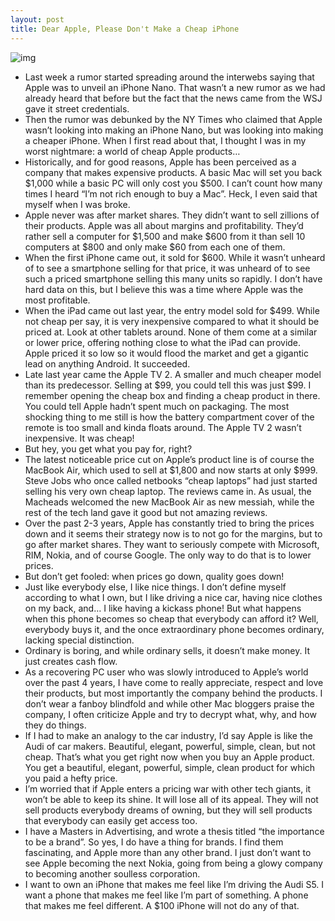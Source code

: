 ```yaml
---
layout: post
title: Dear Apple, Please Don't Make a Cheap iPhone
---
```

![img](http://media.idownloadblog.com/wp-content/uploads/2011/02/Apple-Logo.jpg)
* Last week a rumor started spreading around the interwebs saying that Apple was to unveil an iPhone Nano. That wasn’t a new rumor as we had already heard that before but the fact that the news came from the WSJ gave it street credentials.
* Then the rumor was debunked by the NY Times who claimed that Apple wasn’t looking into making an iPhone Nano, but was looking into making a cheaper iPhone. When I first read about that, I thought I was in my worst nightmare: a world of cheap Apple products…
* Historically, and for good reasons, Apple has been perceived as a company that makes expensive products. A basic Mac will set you back $1,000 while a basic PC will only cost you $500. I can’t count how many times I heard “I’m not rich enough to buy a Mac”. Heck, I even said that myself when I was broke.
* Apple never was after market shares. They didn’t want to sell zillions of their products. Apple was all about margins and profitability. They’d rather sell a computer for $1,500 and make $600 from it than sell 10 computers at $800 and only make $60 from each one of them.
* When the first iPhone came out, it sold for $600. While it wasn’t unheard of to see a smartphone selling for that price, it was unheard of to see such a priced smartphone selling this many units so rapidly. I don’t have hard data on this, but I believe this was a time where Apple was the most profitable.
* When the iPad came out last year, the entry model sold for $499. While not cheap per say, it is very inexpensive compared to what it should be priced at. Look at other tablets around. None of them come at a similar or lower price, offering nothing close to what the iPad can provide. Apple priced it so low so it would flood the market and get a gigantic lead on anything Android. It succeeded.
* Late last year came the Apple TV 2. A smaller and much cheaper model than its predecessor. Selling at $99, you could tell this was just $99. I remember opening the cheap box and finding a cheap product in there. You could tell Apple hadn’t spent much on packaging. The most shocking thing to me still is how the battery compartment cover of the remote is too small and kinda floats around. The Apple TV 2 wasn’t inexpensive. It was cheap!
* But hey, you get what you pay for, right?
* The latest noticeable price cut on Apple’s product line is of course the MacBook Air, which used to sell at $1,800 and now starts at only $999. Steve Jobs who once called netbooks “cheap laptops” had just started selling his very own cheap laptop. The reviews came in. As usual, the Macheads welcomed the new MacBook Air as new messiah, while the rest of the tech land gave it good but not amazing reviews.
* Over the past 2-3 years, Apple has constantly tried to bring the prices down and it seems their strategy now is to not go for the margins, but to go after market shares. They want to seriously compete with Microsoft, RIM, Nokia, and of course Google. The only way to do that is to lower prices.
* But don’t get fooled: when prices go down, quality goes down!
* Just like everybody else, I like nice things. I don’t define myself according to what I own, but I like driving a nice car, having nice clothes on my back, and… I like having a kickass phone! But what happens when this phone becomes so cheap that everybody can afford it? Well, everybody buys it, and the once extraordinary phone becomes ordinary, lacking special distinction.
* Ordinary is boring, and while ordinary sells, it doesn’t make money. It just creates cash flow.
* As a recovering PC user who was slowly introduced to Apple’s world over the past 4 years, I have come to really appreciate, respect and love their products, but most importantly the company behind the products. I don’t wear a fanboy blindfold and while other Mac bloggers praise the company, I often criticize Apple and try to decrypt what, why, and how they do things.
* If I had to make an analogy to the car industry, I’d say Apple is like the Audi of car makers. Beautiful, elegant, powerful, simple, clean, but not cheap. That’s what you get right now when you buy an Apple product. You get a beautiful, elegant, powerful, simple, clean product for which you paid a hefty price.
* I’m worried that if Apple enters a pricing war with other tech giants, it won’t be able to keep its shine. It will lose all of its appeal. They will not sell products everybody dreams of owning, but they will sell products that everybody can easily get access too.
* I have a Masters in Advertising, and wrote a thesis titled “the importance to be a brand”. So yes, I do have a thing for brands. I find them fascinating, and Apple more than any other brand. I just don’t want to see Apple becoming the next Nokia, going from being a glowy company to becoming another soulless corporation.
* I want to own an iPhone that makes me feel like I’m driving the Audi S5. I want a phone that makes me feel like I’m part of something. A phone that makes me feel different. A $100 iPhone will not do any of that.

